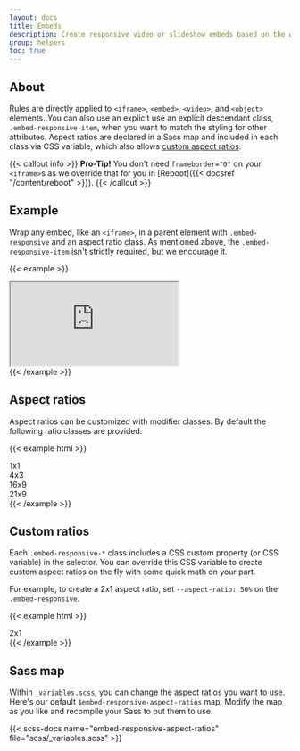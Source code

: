 ```yaml
---
layout: docs
title: Embeds
description: Create responsive video or slideshow embeds based on the width of the parent by creating an intrinsic ratio that scales on any device.
group: helpers
toc: true
---
```


## About

Rules are directly applied to `<iframe>`, `<embed>`, `<video>`, and `<object>` elements. You can also use an explicit use an explicit descendant class, `.embed-responsive-item`, when you want to match the styling for other attributes. Aspect ratios are declared in a Sass map and included in each class via CSS variable, which also allows [custom aspect ratios](#custom-ratios).

{{< callout info >}}
**Pro-Tip!** You don't need `frameborder="0"` on your `<iframe>`s as we override that for you in [Reboot]({{< docsref "/content/reboot" >}}).
{{< /callout >}}

## Example

Wrap any embed, like an `<iframe>`, in a parent element with `.embed-responsive` and an aspect ratio class. As mentioned above, the `.embed-responsive-item` isn't strictly required, but we encourage it.

{{< example >}}
<div class="embed-responsive embed-responsive-16x9">
  <iframe class="embed-responsive-item" src="https://www.youtube.com/embed/zpOULjyy-n8?rel=0" title="YouTube video" allowfullscreen></iframe>
</div>
{{< /example >}}

## Aspect ratios

Aspect ratios can be customized with modifier classes. By default the following ratio classes are provided:

{{< example html >}}
<div class="embed-responsive embed-responsive-1x1" style="width: 10rem;">
  <div class="embed-responsive-item">1x1</div>
</div>
<div class="embed-responsive embed-responsive-4x3" style="width: 10rem;">
  <div class="embed-responsive-item">4x3</div>
</div>
<div class="embed-responsive embed-responsive-16x9" style="width: 10rem;">
  <div class="embed-responsive-item">16x9</div>
</div>
<div class="embed-responsive embed-responsive-21x9" style="width: 10rem;">
  <div class="embed-responsive-item">21x9</div>
</div>
{{< /example >}}

## Custom ratios

Each `.embed-responsive-*` class includes a CSS custom property (or CSS variable) in the selector. You can override this CSS variable to create custom aspect ratios on the fly with some quick math on your part.

For example, to create a 2x1 aspect ratio, set `--aspect-ratio: 50%` on the `.embed-responsive`.

{{< example html >}}
<div class="embed-responsive" style="--aspect-ratio: 50%; width: 10rem;">
  <div class="embed-responsive-item">2x1</div>
</div>
{{< /example >}}

## Sass map

Within `_variables.scss`, you can change the aspect ratios you want to use. Here's our default `$embed-responsive-aspect-ratios` map. Modify the map as you like and recompile your Sass to put them to use.

{{< scss-docs name="embed-responsive-aspect-ratios" file="scss/_variables.scss" >}}

